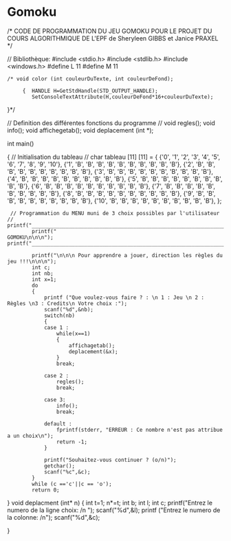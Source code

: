 # Gomoku
/* CODE DE PROGRAMMATION DU JEU GOMOKU POUR LE PROJET DU COURS ALGORITHMIQUE DE L'EPF
de Sheryleen GIBBS et Janice PRAXEL */

// Bibliothèque:
#include <stdio.h>
#include <stdlib.h>
#include <windows.h>
#define L 11
#define M 11


    /* void color (int couleurDuTexte, int couleurDeFond);

         {  HANDLE H=GetStdHandle(STD_OUTPUT_HANDLE);
            SetConsoleTextAttribute(H,couleurDeFond*16+couleurDuTexte);
}*/

// Definition des différentes fonctions du programme //
void regles();
void info();
void affichegetab();
void deplacement (int *);



int main()

{
    // Initialisation du tableau //
char tableau [11] [11] =
{
    {'0', '1', '2', '3', '4', '5', '6', '7', '8', '9', '10'},
    {'1', 'B', 'B', 'B', 'B', 'B', 'B', 'B', 'B', 'B', 'B'},
    {'2', 'B', 'B', 'B', 'B', 'B', 'B', 'B', 'B', 'B', 'B'},
    {'3', 'B', 'B', 'B', 'B', 'B', 'B', 'B', 'B', 'B', 'B'},
    {'4', 'B', 'B', 'B', 'B', 'B', 'B', 'B', 'B', 'B', 'B'},
    {'5', 'B', 'B', 'B', 'B', 'B', 'B', 'B', 'B', 'B', 'B'},
    {'6', 'B', 'B', 'B', 'B', 'B', 'B', 'B', 'B', 'B', 'B'},
    {'7', 'B', 'B', 'B', 'B', 'B', 'B', 'B', 'B', 'B', 'B'},
    {'8', 'B', 'B', 'B', 'B', 'B', 'B', 'B', 'B', 'B', 'B'},
    {'9', 'B', 'B', 'B', 'B', 'B', 'B', 'B', 'B', 'B', 'B'},
    {'10', 'B', 'B', 'B', 'B', 'B', 'B', 'B', 'B', 'B', 'B'},
};


     // Programmation du MENU muni de 3 choix possibles par l'utilisateur //
    printf("____________________________________________________________________________________________________________________________________________________________________________\n\n\n");
            printf("                                                                               GOMOKU\n\n\n");
    printf("____________________________________________________________________________________________________________________________________________________________________________\n\n\n");

            printf("\n\n\n Pour apprendre a jouer, direction les règles du jeu !!!\n\n\n");
            int c;
            int nb;
            int x=1;
            do
            {
                printf ("Que voulez-vous faire ? : \n 1 : Jeu \n 2 : Règles \n3 : Credits\n Votre choix :");
                scanf("%d",&nb);
                switch(nb)
                {
                case 1 :
                    while(x==1)
                    {
                        affichagetab();
                        deplacement(&x);
                    }
                    break;

                case 2 :
                    regles();
                    break;

                case 3:
                    info();
                    break;

                default :
                    fprintf(stderr, "ERREUR : Ce nombre n'est pas attribue a un choix\n");
                    return -1;
                }

                printf("Souhaitez-vous continuer ? (o/n)");
                getchar();
                scanf("%c",&c);
            }
            while (c =='c'||c == 'o');
            return 0;


}
void deplacment (int* n)
{
    int t=1;
    n*=t;
    int b;
    int l;
    int c;
    printf("Entrez le numero de la ligne choix: /n ");
    scanf("%d",&l);
    printf ("Entrez le numero de la colonne: /n");
    scanf("%d",&c);


}

